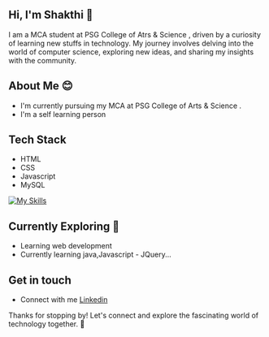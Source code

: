## Hi, I'm Shakthi 👋

I am a MCA student at PSG College of Atrs & Science , driven by a curiosity of learning new stuffs in technology. My journey involves delving into the world of computer science, exploring new ideas, and sharing my insights with the community.

## About Me 😊
- I'm currently pursuing my MCA at PSG College of Arts & Science .
- I'm a self learning person

## Tech Stack
-  HTML
-  CSS
-  Javascript
-  MySQL

[![My Skills](https://skillicons.dev/icons?i=html,css,javascript,mysql)](https://skillicons.dev)

## Currently Exploring 💫
- Learning web development
- Currently learning java,Javascript - JQuery...

## Get in touch
- Connect with me [Linkedin](https://www.linkedin.com/in/shakthi-s-08b179293)

Thanks for stopping by! Let's connect and explore the fascinating world of technology together. 🚀
